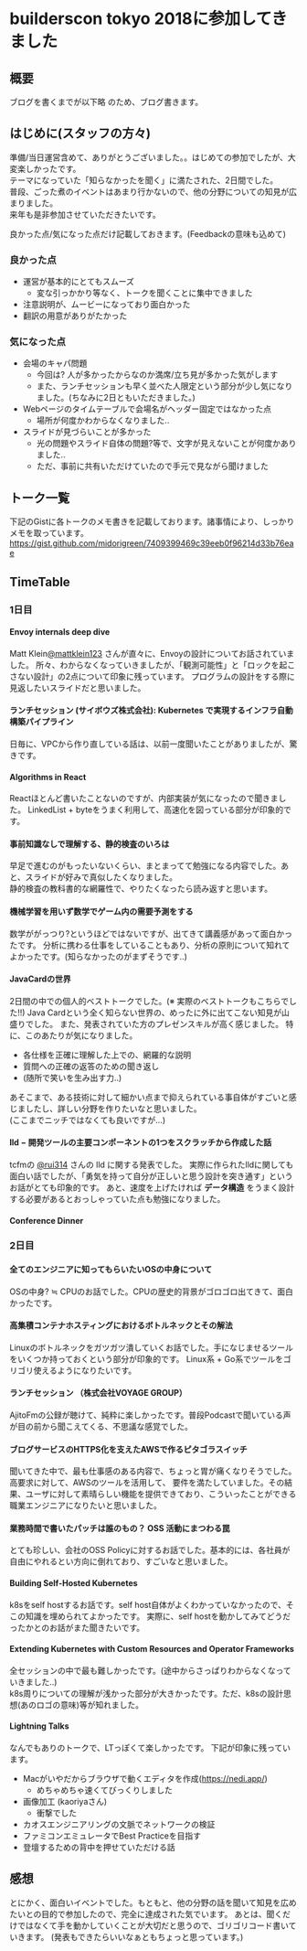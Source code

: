 # builderscon tokyo 2018に参加してきました

## 概要
ブログを書くまでが以下略 のため、ブログ書きます。

## はじめに(スタッフの方々)
準備/当日運営含めて、ありがとうございました。。はじめての参加でしたが、大変楽しかったです。  
テーマになっていた「知らなかったを聞く」に満たされた、2日間でした。  
普段、ごった煮のイベントはあまり行かないので、他の分野についての知見が広まりました。  
来年も是非参加させていただきたいです。  

良かった点/気になった点だけ記載しておきます。(Feedbackの意味も込めて)
### 良かった点
* 運営が基本的にとてもスムーズ
  * 変な引っかかり等なく、トークを聞くことに集中できました
* 注意説明が、ムービーになっており面白かった
* 翻訳の用意がありがたかった

### 気になった点
* 会場のキャパ問題
  * 今回は? 人が多かったからなのか満席/立ち見が多かった気がします
  * また、ランチセッションも早く並べた人限定という部分が少し気になりました。(ちなみに2日ともいただきました。)
* Webページのタイムテーブルで会場名がヘッダー固定ではなかった点
  * 場所が何度かわからなくなりました..
* スライドが見づらいことが多かった
  * 光の問題やスライド自体の問題?等で、文字が見えないことが何度かありました..
  * ただ、事前に共有いただけていたので手元で見ながら聞けました

## トーク一覧
下記のGistに各トークのメモ書きを記載しております。諸事情により、しっかりメモを取っています。
https://gist.github.com/midorigreen/7409399469c39eeb0f96214d33b76eae

## TimeTable
### 1日目
#### Envoy internals deep dive
Matt Klein[@mattklein123](https://twitter.com/mattklein123) さんが直々に、Envoyの設計についてお話されていました。
所々、わからなくなっていきましたが、「観測可能性」と「ロックを起こさない設計」の2点について印象に残っています。
プログラムの設計をする際に見返したいスライドだと思いました。

#### ランチセッション (サイボウズ株式会社): Kubernetes で実現するインフラ自動構築パイプライン
日毎に、VPCから作り直している話は、以前一度聞いたことがありましたが、驚きです。

#### Algorithms in React
Reactほとんど書いたことないのですが、内部実装が気になったので聞きました。
LinkedList + byteをうまく利用して、高速化を図っている部分が印象的です。

#### 事前知識なしで理解する、静的検査のいろは
早足で進むのがもったいないくらい、まとまってて勉強になる内容でした。あと、スライドが好みで真似したくなりました。  
静的検査の教科書的な網羅性で、やりたくなったら読み返すと思います。

#### 機械学習を用いず数学でゲーム内の需要予測をする
数学ががっつり?というほどではないですが、出てきて講義感があって面白かったです。
分析に携わる仕事をしていることもあり、分析の原則について知れてよかったです。(知らなかったのがまずそうです..)

#### JavaCardの世界
2日間の中での個人的ベストトークでした。(※ 実際のベストトークもこちらでした!!)
Java Cardという全く知らない世界の、めったに外に出てこない知見が山盛りでした。
また、発表されていた方のプレゼンスキルが高く感じました。
特に、このあたりが気になりました。
* 各仕様を正確に理解した上での、網羅的な説明
* 質問への正確の返答のための聞き返し
* (随所で笑いを生み出す力..)

あそこまで、ある技術に対して細かい点まで抑えられている事自体がすごいと感じましたし、詳しい分野を作りたいなと思いました。  
(ここまでニッチではなくても良いですが...)

#### lld − 開発ツールの主要コンポーネントの1つをスクラッチから作成した話
tcfmの [@rui314](https://twitter.com/rui314) さんの lld に関する発表でした。
実際に作られたlldに関しても面白い話でしたが、「勇気を持って自分が正しいと思う設計を突き通す」というお話がとても印象的です。
あと、速度を上げたければ **データ構造** をうまく設計する必要があるとおっしゃっていた点も勉強になりました。

#### Conference Dinner

### 2日目
####  全てのエンジニアに知ってもらいたいOSの中身について
OSの中身? ≒ CPUのお話でした。CPUの歴史的背景がゴロゴロ出てきて、面白かったです。  

####  高集積コンテナホスティングにおけるボトルネックとその解法
Linuxのボトルネックをガツガツ潰していくお話でした。手になじませるツールをいくつか持っておくという部分が印象的です。
Linux系 + Go系でツールをゴリゴリ使えるようになりたいです。

####  ランチセッション （株式会社VOYAGE GROUP）
AjitoFmの公録が聴けて、純粋に楽しかったです。普段Podcastで聞いている声が目の前から聞こえてくる、不思議な感覚でした。

####  ブログサービスのHTTPS化を支えたAWSで作るピタゴラスイッチ
聞いてきた中で、最も仕事感のある内容で、ちょっと胃が痛くなりそうでした。高要求に対して、AWSのツールを活用して、
要件を満たしていました。その結果、ユーザに対して素晴らしい機能を提供できており、こういったことができる職業エンジニアになりたいと思いました。

####  業務時間で書いたパッチは誰のもの？ OSS 活動にまつわる罠
とても珍しい、会社のOSS Policyに対するお話でした。基本的には、各社員が自由にやれるとい方向に倒れており、すごいなと思いました。

####  Building Self-Hosted Kubernetes
k8sをself hostするお話です。self host自体がよくわかっていなかったので、そこの知識を埋められてよかったです。
実際に、self hostを動かしてみてどうだったかとのお話がまた聞きたいです。

####  Extending Kubernetes with Custom Resources and Operator Frameworks
全セッションの中で最も難しかったです。(途中からさっぱりわからなくなっていきました..)  
k8s周りについての理解が浅かった部分が大きかったです。ただ、k8sの設計思想(あのロゴの意味)等が知れました。  

####  Lightning Talks
なんでもありのトークで、LTっぽくて楽しかったです。
下記が印象に残っています。
* Macがいやだからブラウザで動くエディタを作成(https://nedi.app/)
  * めちゃめちゃ速くてびっくりしました
* 画像加工 (kaoriyaさん)
  * 衝撃でした
* カオスエンジニアリングの文脈でネットワークの検証
* ファミコンエミュレータでBest Practiceを目指す
* 登壇するための背中を押せていただける話


## 感想
とにかく、面白いイベントでした。もともと、他の分野の話を聞いて知見を広めたいとの目的で参加したので、完全に達成された気でいます。
あとは、聞くだけではなくて手を動かしていくことが大切だと思うので、ゴリゴリコード書いていきます。
(発表もできたらいいなぁともちょっと思っています。)